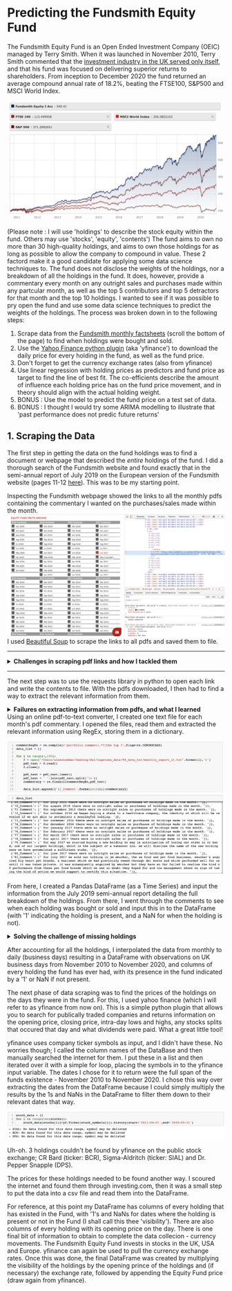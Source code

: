 # Predicting the Fundsmith Equity Fund

The Fundsmith Equity Fund is an Open Ended Investment Company (OEIC) managed by Terry Smith.  When it was launched in November 2010, Terry Smith commented that the [investment industry in the UK served only itself](https://www.theguardian.com/money/2010/nov/06/investment-funds-terry-smith-warren-buffet), and that his fund was focused on delivering superior returns to shareholders.  From inception to December 2020 the fund returned an average compound annual rate of 18.2%, beating the FTSE100, S&P500 and MSCI World Index.

![Fundsmith Performance vs FTSE100, S&P500, MSCI World Index](https://github.com/alexstedman/PersonalProjects/blob/main/Fundsmith_Equity_Project/images/FS_performance.png)

(Please note : I will use 'holdings' to describe the stock equity within the fund. Others may use 'stocks', 'equity', 'contents')
The fund aims to own no more than 30 high-quality holdings, and aims to own those holdings for as long as possible to allow the company to compound in value. These 2 factord make it a good candidate for applying some data science techniques to.  The fund does not disclose the weights of the holdings, nor a breakdown of all the holdings in the fund. It does, however, provide a commentary every month on any outright sales and purchases made within any partcular month, as well as the top 5 contributors and top 5 detractors for that month and the top 10 holdings. I wanted to see if it was possible to pry open the fund and use some data science techniques to predict the weights of the holdings. The process was broken down in to the following steps:

1. Scrape data from the [Fundsmith monthly factsheets](https://www.fundsmith.co.uk/fund-factsheet) (scroll the bottom of the page) to find when holdings were bought and sold.
2. Use the [Yahoo Finance python plugin](https://pypi.org/project/yfinance/) (aka 'yfinance') to download the daily price for every holding in the fund, as well as the fund price.
3. Don't forget to get the currency exchange rates (also from yfinance)
4. Use linear regression with holding prices as predictors and fund price as target to find the line of best fit. The co-efficients describe the amount of influence each holding price has on the fund price movement, and in theory should align with the actual holding weight.
5. BONUS : Use the model to predict the fund price on a test set of data.
6. BONUS : I thought I would try some ARIMA modelling to illustrate that 'past performance does not predic future returns'

## 1. Scraping the Data
The first step in getting the data on the fund holdings was to find a document or webpage that described the *entire* holdings of the fund.  I did a thorough search of the Fundsmith website and found exactly that in the semi-annual report of July 2019 on the European version of the Fundsmith website (pages 11-12 [here](https://www.fundsmith.co.uk/docs/default-source/annual-reports-and-audited-financial-statements/unaudited-semi-annual-report-for-the-period-from-1-january-2019-to-30-june-2019.pdf?sfvrsn=4)).  This was to be my starting point.

Inspecting the Fundsmith webpage showed the links to all the monthly pdfs containing the commentary I wanted on the purchases/sales made within the month.
![The Fundsmith Equity Fund Documents page with web inspector](https://github.com/alexstedman/PersonalProjects/blob/main/Fundsmith_Equity_Project/images/FS_page_inspection.png)
I used [Beautiful Soup](https://www.crummy.com/software/BeautifulSoup/) to scrape the links to all pdfs and saved them to file.

----
<details>
 <summary><b>Challenges in scraping pdf links and how I tackled them</b></summary>
 <p>
  The links weren't always of the same format. Some ended with 'sfvrsn=4', others 'sfvrsn=6'. Some had date format yyyy-mm, others were mm-yyyy. I got round this with a simple nested for loop.  It's not an amazing solution, I admit, but it is easy to read for a programmer with no knowledge of the project.
  
<img src="https://github.com/alexstedman/PersonalProjects/blob/main/Fundsmith_Equity_Project/images/notebook_scraping_links.png" alt="Code for scraping pdf links"></p>
</details>

----
The next step was to use the requests library in python to open each link and write the contents to file.
With the pdfs downloaded, I then had to find a way to extract the relevant information from them.

<details>
 <summary><b>Failures on extracting information from pdfs, and what I learned</b></summary>
 <p>
  I first attempted to extract the information using <a href="https://pypi.org/project/pdfplumber/">pdfplumber</a>, a tool that converts a pdf to text line-by-line (column formatting is ignored). I specified a text box from where pdfplumber could extract the information from, with the results below.
  
  <img src=https://github.com/alexstedman/PersonalProjects/blob/main/Fundsmith_Equity_Project/images/pdfplumber_train_raw.png alt="Raw training results from pdfplumber">
  
  After a bit of RegEx I wrote a function that extracted the relevant informaion out of the above screenshot, as seen below.
  <img src=https://github.com/alexstedman/PersonalProjects/blob/main/Fundsmith_Equity_Project/images/pdfplumber_train_results.png alt="Results from pdfplumber after RegEx">
  
  However, when I applied this to all the other pdfs, the results were not as I thought they would be.
  
   <img src=https://github.com/alexstedman/PersonalProjects/blob/main/Fundsmith_Equity_Project/images/pdfplumber_actual.png alt="Results from pdfplumber and RegEx applied to all pdfs">
   
   The lesson learned is to ensure your test data is in the same format as your training data. In this case, there were 2 issues:
   1. The team at Fundsmith hadn't decided on a strict format early on in the funds existence. As such, the placement of the relevant information would move around the pdf from month to month. It eventually settled into a strict format after 8 months.
   2. The size of the 'comment' section impacted the placement of the top 5 contributors and top 5 detractors.  If a lot had occurred that month, then the top 5s would be shifted down and fall outside of the parameters specified in pdfplumber.
  </p>
</details>
 Using an online pdf-to-text converter, I created one text file for each month's pdf commentary. I opened the files, read them and extracted the relevant information using RegEx, storing them in a dictionary.
 
![Extracting the relevant information from monthyl PDFs](https://github.com/alexstedman/PersonalProjects/blob/main/Fundsmith_Equity_Project/images/extract_pdf_info.png)

From here, I created a Pandas DataFrame (as a Time Series) and input the information from the July 2019 semi-annual report detailing the full breakdown of the holdings.  From there, I went through the comments to see when each holding was bought or sold and input this in to the DataFrame (with '1' indicating the holding is present, and a NaN for when the holding is not).

<details>
 <summary><b>Solving the challenge of missing holdings</b></summary>
 <p>
  3 holdings were specified in the 2019 semi-annual report that were not found in the bought/sold part of the comment section of the pdfs. These need to be accounted for, so what approach did I take to find them?
  
  Without a definite month where Fundsmith commented on the buy/sell of the missing 3 holdings, I decided to search all the pdfs in their entirety for the first mention of each.  Possible issues that should be kept in mind are that the holdings may have been bought, but are only mentioned in the monthly pdf when it reaches one of the top 10 holdings, or is one of the top 5 contributors or top 5 detractors.  The following code shows my approach and the result.
   
   <img src=https://github.com/alexstedman/PersonalProjects/blob/main/Fundsmith_Equity_Project/images/missing_holdings.png alt="Searching pdfs for any mention of Amadeus, Diageo and Intertek">
 </p>
</details>

After accounting for all the holdings, I interpolated the data from monthly to daily (business days) resulting in a DataFrame with observations on UK business days from November 2010 to November 2020, and columns of every holding the fund has ever had, with its presence in the fund indicated by a '1' or NaN if not present.

The next phase of data scraping was to find the prices of the holdings on the days they were in the fund.  For this, I used yahoo finance (which I will refer to as yfinance from now on).  This is a simple python plugin that allows you to search for publically traded companies and returns information on the opening price, closing price, intra-day lows and highs, any stocks splits that occured that day and what dividends were paid. What a great little tool!

yfinance uses company ticker symbols as input, and I didn't have these.  No worries though; I called the column names of the DataBase and then manually searched the internet for them. I put these in a list and then iterated over it with a simple for loop, placing the symbols in to the yfinance input variable.  The dates I chose for it to return were the full span of the funds existence - November 2010 to November 2020.  I chose this way over extracting the dates from the DataFrame because I could simply multiply the results by the 1s and NaNs in the DataFrame to filter them down to their relevant dates that way.

![yfinance initial results](https://github.com/alexstedman/PersonalProjects/blob/main/Fundsmith_Equity_Project/images/yfinance_result.png)

Uh-oh.  3 holdings couldn't be found by yfinance on the public stock exchange; CR Bard (ticker: BCR), Sigma-Aldritch (ticker: SIAL) and Dr. Pepper Snapple (DPS).

The prices for these holdings needed to be found another way.  I scoured the internet and found them through investing.com, then it was a small step to put the data into a csv file and read them into the DataFrame.

For reference, at this point my DataFrame has columns of every holding that has existed in the Fund, with '1's and NaNs for dates where the holding is present or not in the Fund (I shall call this thee 'visibility').  There are also columns of every holding with its opening price on the day.  There is one final bit of information to obtain to complete the data collecion - currency movements.  The Fundsmith Equity Fund invests in stocks in the UK, USA and Europe.  yfinance can again be used to pull the currency exchange rates.  Once this was done, the final DataFrame was created by multiplying the visibility of the holdings by the opening prince of the holdings and (if necessary) the exchange rate, followed by appending the Equity Fund price (draw again from yfinance).
